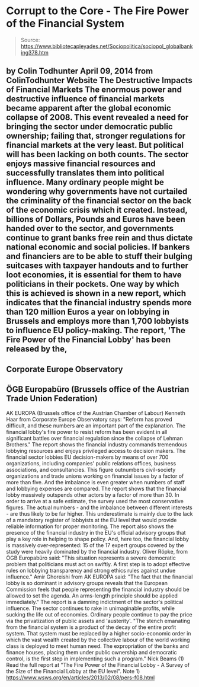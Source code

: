 # Corrupt to the Core - The Fire Power of the Financial System

> Source: https://www.bibliotecapleyades.net/Sociopolitica/sociopol_globalbanking378.htm

by Colin Todhunter
April 09, 2014
from
ColinTodhunter Website
The Destructive Impacts of Financial Markets
The enormous power and destructive influence of financial markets became
apparent after the global economic collapse of 2008.
This event revealed a need for bringing the
sector under democratic public ownership; failing that, stronger regulations
for financial markets at the very least. But political will has been lacking
on both counts. The sector enjoys massive financial resources and
successfully translates them into political influence.
Many ordinary people might be wondering why governments have not curtailed
the criminality of the financial sector on the back of the economic crisis
which it created. Instead, billions of Dollars, Pounds and Euros have been
handed over to the sector, and governments continue to grant banks free rein
and thus dictate national economic and social policies.
If bankers and financiers are to be able to stuff their bulging suitcases
with taxpayer handouts and to further loot economies, it is essential for
them to have politicians in their pockets.
One way by which this is achieved is shown in a
new report, which indicates that the financial industry spends more than 120
million Euros a year on lobbying in Brussels and employs more than 1,700
lobbyists to influence EU policy-making.
The report, 'The
Fire Power of the Financial Lobby' has been released by the,
-
Corporate Europe Observatory
-
ÖGB Europabüro (Brussels office of the
Austrian Trade Union Federation)
-
AK EUROPA (Brussels office of the
Austrian Chamber of Labour)
Kenneth Haar from Corporate Europe
Observatory says:
"Reform has proved difficult, and these
numbers are an important part of the explanation. The financial lobby's
fire power to resist reform has been evident in all significant battles
over financial regulation since the collapse of Lehman Brothers."
The report shows the financial industry commands
tremendous lobbying resources and enjoys privileged access to decision
makers.
The financial sector lobbies EU decision-makers
by means of over 700 organizations, including companies' public relations
offices, business associations, and consultancies.
This figure outnumbers civil-society organizations and trade unions working
on financial issues by a factor of more than five. And the imbalance is even
greater when numbers of staff and lobbying expenses are compared.
The report shows that the financial lobby
massively outspends other actors by a factor of more than 30. In order to
arrive at a safe estimate, the survey used the most conservative figures.
The actual numbers - and the imbalance between
different interests - are thus likely to be far higher. This underestimate
is mainly due to the lack of a mandatory register of lobbyists at the EU
level that would provide reliable information for proper monitoring.
The report also shows the presence of the financial industry in the EU's
official advisory groups that play a key role in helping to shape policy.
And, here too, the financial lobby is massively
over-represented:
15 of the 17 expert groups covered by the
study were heavily dominated by the financial industry.
Oliver Röpke, from ÖGB Europabüro said:
"This situation represents a severe
democratic problem that politicians must act on swiftly. A first step is
to adopt effective rules on lobbying transparency and strong ethics
rules against undue influence."
Amir Ghoreishi from AK EUROPA said:
"The fact that the financial lobby is so
dominant in advisory groups reveals that the European Commission feels
that people representing the financial industry should be allowed to set
the agenda. An arms-length principle should be applied immediately."
The report is a damning indictment of the
sector's political influence. The sector continues to rake in unimaginable
profits, while sucking the life out of economies.
Ordinary people continue to pay the price via
the privatization of public assets and 'austerity'.
"The stench emanating from the financial
system is a product of the decay of the entire profit system. That
system must be replaced by a higher socio-economic order in which the
vast wealth created by the collective labour of the world working class
is deployed to meet human need.
The expropriation of the banks and finance
houses, placing them under public ownership and democratic control, is
the first step in implementing such a program."
Nick Beams
(1)
Read the full report at "The
Fire Power of the Financial Lobby - A Survey of the Size of the Financial
Lobby at the EU level".
Note
1)
https://www.wsws.org/en/articles/2013/02/08/pers-f08.html
